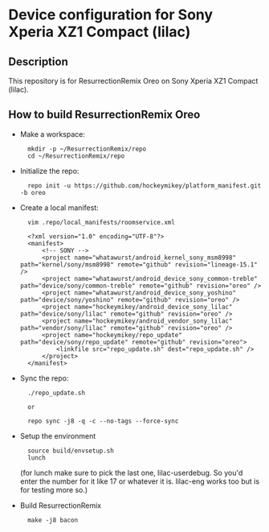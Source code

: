 Device configuration for Sony Xperia XZ1 Compact (lilac)
========================================================

Description
-----------

This repository is for ResurrectionRemix Oreo on Sony Xperia XZ1 Compact (lilac).

How to build ResurrectionRemix Oreo
-----------------------------------

* Make a workspace:

        mkdir -p ~/ResurrectionRemix/repo
        cd ~/ResurrectionRemix/repo

* Initialize the repo:

        repo init -u https://github.com/hockeymikey/platform_manifest.git -b oreo

* Create a local manifest:

        vim .repo/local_manifests/roomservice.xml

        <?xml version="1.0" encoding="UTF-8"?>
        <manifest>
            <!-- SONY -->
            <project name="whatawurst/android_kernel_sony_msm8998" path="kernel/sony/msm8998" remote="github" revision="lineage-15.1" />
            <project name="whatawurst/android_device_sony_common-treble" path="device/sony/common-treble" remote="github" revision="oreo" />
            <project name="whatawurst/android_device_sony_yoshino" path="device/sony/yoshino" remote="github" revision="oreo" />
            <project name="hockeymikey/android_device_sony_lilac" path="device/sony/lilac" remote="github" revision="oreo" />
            <project name="hockeymikey/android_vendor_sony_lilac" path="vendor/sony/lilac" remote="github" revision="oreo" />
            <project name="hockeymikey/repo_update" path="device/sony/repo_update" remote="github" revision="oreo">
                <linkfile src="repo_update.sh" dest="repo_update.sh" />
            </project>
        </manifest>

* Sync the repo:

        ./repo_update.sh
        
        or
        
        repo sync -j8 -q -c --no-tags --force-sync

* Setup the environment

        source build/envsetup.sh
        lunch
        
     (for lunch make sure to pick the last one, lilac-userdebug. So you'd enter the number for it like 17 or whatever it is. lilac-eng works too but is for testing more so.)

* Build ResurrectionRemix

        make -j8 bacon
